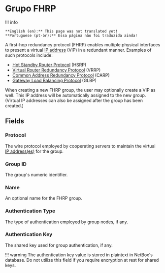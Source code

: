 # Grupo FHRP

!!! info

    **English (en):** This page was not translated yet!
    **Portuguese (pt-br):** Essa página não foi traduzida ainda!

A first-hop redundancy protocol (FHRP) enables multiple physical interfaces to present a virtual [IP address](./ipaddress.md) (VIP) in a redundant manner. Examples of such protocols include:

* [Hot Standby Router Protocol](https://en.wikipedia.org/wiki/Hot_Standby_Router_Protocol) (HSRP)
* [Virtual Router Redundancy Protocol](https://en.wikipedia.org/wiki/Virtual_Router_Redundancy_Protocol) (VRRP)
* [Common Address Redundancy Protocol](https://en.wikipedia.org/wiki/Common_Address_Redundancy_Protocol) (CARP)
* [Gateway Load Balancing Protocol](https://en.wikipedia.org/wiki/Gateway_Load_Balancing_Protocol) (GLBP)

When creating a new FHRP group, the user may optionally create a VIP as well. This IP address will be automatically assigned to the new group. (Virtual IP addresses can also be assigned after the group has been created.)

## Fields

### Protocol

The wire protocol employed by cooperating servers to maintain the virtual [IP address(es)](./ipaddress.md) for the group.

### Group ID

The group's numeric identifier.

### Name

An optional name for the FHRP group.

### Authentication Type

The type of authentication employed by group nodes, if any.

### Authentication Key

The shared key used for group authentication, if any.

!!! warning
    The authentication key value is stored in plaintext in NetBox's database. Do not utilize this field if you require encryption at rest for shared keys.
